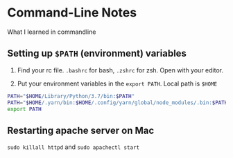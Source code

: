 # Command-Line Notes

What I learned in commandline

## Setting up `$PATH` (environment) variables

1. Find your rc file. `.bashrc` for bash, `.zshrc` for zsh. Open with your editor.

2. Put your environment variables in the `export PATH`. Local path is `$HOME`

```zsh
PATH="$HOME/Library/Python/3.7/bin:$PATH"
PATH="$HOME/.yarn/bin:$HOME/.config/yarn/global/node_modules/.bin:$PATH"
export PATH
```

## Restarting apache server on Mac

`sudo killall httpd` and `sudo apachectl start`

